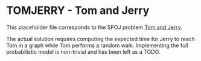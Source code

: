 # TOMJERRY - Tom and Jerry

This placeholder file corresponds to the SPOJ problem [Tom and Jerry](https://www.spoj.com/problems/TOMJERRY/).

The actual solution requires computing the expected time for Jerry to reach Tom in a graph while Tom performs a random walk. Implementing the full probabilistic model is non-trivial and has been left as a TODO.
